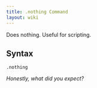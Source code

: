 ```yaml
---
title: .nothing Command
layout: wiki
---
```

Does nothing. Useful for scripting.

## Syntax
`.nothing`


*Honestly, what did you expect?*
